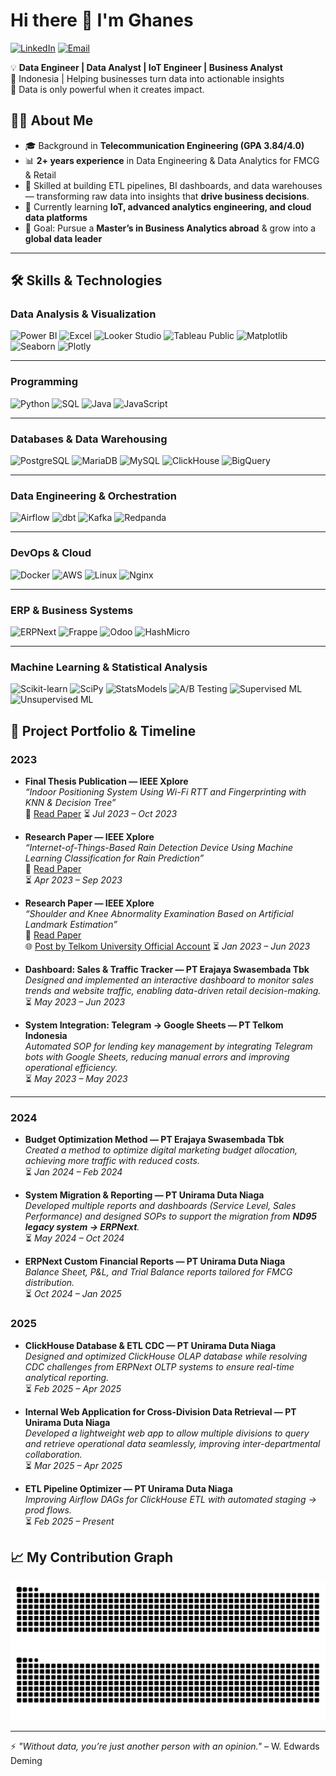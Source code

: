 # Hi there 👋 I'm Ghanes

[![LinkedIn](https://img.shields.io/badge/LinkedIn-0077B5?style=for-the-badge&logo=linkedin&logoColor=white)](https://www.linkedin.com/in/ghanesma/)
[![Email](https://img.shields.io/badge/Email-D14836?style=for-the-badge&logo=gmail&logoColor=white)](mailto:ghanesmahesa22@gmail.com)

💡 **Data Engineer | Data Analyst | IoT Engineer | Business Analyst**  
📍 Indonesia | Helping businesses turn data into actionable insights  
🚀 Data is only powerful when it creates impact.


## 🧑‍💻 About Me
- 🎓 Background in **Telecommunication Engineering (GPA 3.84/4.0)**  
- 📊 **2+ years experience** in Data Engineering & Data Analytics for FMCG & Retail  
- 🔎 Skilled at building ETL pipelines, BI dashboards, and data warehouses — transforming raw data into insights that **drive business decisions**.
- 🌱 Currently learning **IoT, advanced analytics engineering, and cloud data platforms**  
- 🎯 Goal: Pursue a **Master’s in Business Analytics abroad** & grow into a **global data leader**  

---

## 🛠️ Skills & Technologies
### Data Analysis & Visualization
![Power BI](https://img.shields.io/badge/Power_BI-F2C811?style=for-the-badge&logo=powerbi&logoColor=black)
![Excel](https://img.shields.io/badge/Excel-217346?style=for-the-badge&logo=microsoft-excel&logoColor=white)
![Looker Studio](https://img.shields.io/badge/Looker_Studio-4285F4?style=for-the-badge&logo=google&logoColor=white)
![Tableau Public](https://img.shields.io/badge/Tableau-E97627?style=for-the-badge&logo=tableau&logoColor=white)
![Matplotlib](https://img.shields.io/badge/Matplotlib-11557c?style=for-the-badge&logo=python&logoColor=white)
![Seaborn](https://img.shields.io/badge/Seaborn-3776AB?style=for-the-badge&logo=python&logoColor=white)
![Plotly](https://img.shields.io/badge/Plotly-3F4F75?style=for-the-badge&logo=plotly&logoColor=white)

---

### Programming
![Python](https://img.shields.io/badge/Python-3776AB?style=for-the-badge&logo=python&logoColor=white)
![SQL](https://img.shields.io/badge/SQL-4479A1?style=for-the-badge&logo=postgresql&logoColor=white)
![Java](https://img.shields.io/badge/Java-007396?style=for-the-badge&logo=java&logoColor=white)
![JavaScript](https://img.shields.io/badge/JavaScript-F7DF1E?style=for-the-badge&logo=javascript&logoColor=black)

---

### Databases & Data Warehousing
![PostgreSQL](https://img.shields.io/badge/PostgreSQL-336791?style=for-the-badge&logo=postgresql&logoColor=white)
![MariaDB](https://img.shields.io/badge/MariaDB-003545?style=for-the-badge&logo=mariadb&logoColor=white)
![MySQL](https://img.shields.io/badge/MySQL-4479A1?style=for-the-badge&logo=mysql&logoColor=white)
![ClickHouse](https://img.shields.io/badge/ClickHouse-FFCC01?style=for-the-badge&logo=clickhouse&logoColor=black)
![BigQuery](https://img.shields.io/badge/BigQuery-4285F4?style=for-the-badge&logo=googlebigquery&logoColor=white)

---

### Data Engineering & Orchestration
![Airflow](https://img.shields.io/badge/Apache_Airflow-017CEE?style=for-the-badge&logo=apacheairflow&logoColor=white)
![dbt](https://img.shields.io/badge/dbt-FF694B?style=for-the-badge&logo=dbt&logoColor=white)
![Kafka](https://img.shields.io/badge/Kafka-231F20?style=for-the-badge&logo=apachekafka&logoColor=white)
![Redpanda](https://img.shields.io/badge/Redpanda-CC0000?style=for-the-badge&logo=redpanda&logoColor=white)

---

### DevOps & Cloud
![Docker](https://img.shields.io/badge/Docker-2496ED?style=for-the-badge&logo=docker&logoColor=white)
![AWS](https://img.shields.io/badge/AWS-232F3E?style=for-the-badge&logo=amazonaws&logoColor=white)
![Linux](https://img.shields.io/badge/Linux-FCC624?style=for-the-badge&logo=linux&logoColor=black)
![Nginx](https://img.shields.io/badge/Nginx-009639?style=for-the-badge&logo=nginx&logoColor=white)

---

### ERP & Business Systems
![ERPNext](https://img.shields.io/badge/ERPNext-0089D6?style=for-the-badge&logo=erpnext&logoColor=white)
![Frappe](https://img.shields.io/badge/Frappe-0089D6?style=for-the-badge&logo=frappe&logoColor=white)
![Odoo](https://img.shields.io/badge/Odoo-714B67?style=for-the-badge&logo=odoo&logoColor=white)
![HashMicro](https://img.shields.io/badge/HashMicro-CC0000?style=for-the-badge&logo=hashicorp&logoColor=white)

---

### Machine Learning & Statistical Analysis
![Scikit-learn](https://img.shields.io/badge/Scikit_Learn-F7931E?style=for-the-badge&logo=scikit-learn&logoColor=white)
![SciPy](https://img.shields.io/badge/SciPy-8CAAE6?style=for-the-badge&logo=scipy&logoColor=white)
![StatsModels](https://img.shields.io/badge/StatsModels-4051B5?style=for-the-badge&logo=python&logoColor=white)
![A/B Testing](https://img.shields.io/badge/A/B_Testing-0078D4?style=for-the-badge&logo=googleanalytics&logoColor=white)
![Supervised ML](https://img.shields.io/badge/Supervised_ML-00979D?style=for-the-badge&logo=python&logoColor=white)
![Unsupervised ML](https://img.shields.io/badge/Unsupervised_ML-3776AB?style=for-the-badge&logo=python&logoColor=white)

## 📂 Project Portfolio & Timeline

### 2023
- **Final Thesis Publication — IEEE Xplore**  
  *“Indoor Positioning System Using Wi-Fi RTT and Fingerprinting with KNN & Decision Tree”*  
  📄 [Read Paper](https://ieeexplore.ieee.org/document/10317352)
  ⏳ *Jul 2023 – Oct 2023*  

- **Research Paper — IEEE Xplore**  
  *“Internet-of-Things-Based Rain Detection Device Using Machine Learning Classification for Rain Prediction”*  
  📄 [Read Paper](https://ieeexplore.ieee.org/document/10277315)  
  ⏳ *Apr 2023 – Sep 2023*  

- **Research Paper — IEEE Xplore**  
  *“Shoulder and Knee Abnormality Examination Based on Artificial Landmark Estimation”*  
  📄 [Read Paper](https://ieeexplore.ieee.org/document/10219415)  
  🌐 [Post by Telkom University Official Account](https://www.linkedin.com/feed/update/urn:li:activity:7127940362404327424/)
  ⏳ *Jan 2023 – Jun 2023*  

- **Dashboard: Sales & Traffic Tracker — PT Erajaya Swasembada Tbk**  
  *Designed and implemented an interactive dashboard to monitor sales trends and website traffic, enabling data-driven retail decision-making.*  
  ⏳ *May 2023 – Jun 2023*  

- **System Integration: Telegram → Google Sheets — PT Telkom Indonesia**  
  *Automated SOP for lending key management by integrating Telegram bots with Google Sheets, reducing manual errors and improving operational efficiency.*  
  ⏳ *May 2023 – May 2023*  

---

### 2024
- **Budget Optimization Method — PT Erajaya Swasembada Tbk**  
  *Created a method to optimize digital marketing budget allocation, achieving more traffic with reduced costs.*  
  ⏳ *Jan 2024 – Feb 2024* 

- **System Migration & Reporting — PT Unirama Duta Niaga**  
  *Developed multiple reports and dashboards (Service Level, Sales Performance) and designed SOPs to support the migration from **ND95 legacy system → ERPNext**.*  
  ⏳ *May 2024 – Oct 2024*  

- **ERPNext Custom Financial Reports — PT Unirama Duta Niaga**  
  *Balance Sheet, P&L, and Trial Balance reports tailored for FMCG distribution.*  
  ⏳ *Oct 2024 – Jan 2025*  

### 2025
- **ClickHouse Database & ETL CDC — PT Unirama Duta Niaga**  
  *Designed and optimized ClickHouse OLAP database while resolving CDC challenges from ERPNext OLTP systems to ensure real-time analytical reporting.*  
  ⏳ *Feb 2025 – Apr 2025*  

- **Internal Web Application for Cross-Division Data Retrieval — PT Unirama Duta Niaga**  
  *Developed a lightweight web app to allow multiple divisions to query and retrieve operational data seamlessly, improving inter-departmental collaboration.*  
  ⏳ *Mar 2025 – Apr 2025*  

- **ETL Pipeline Optimizer — PT Unirama Duta Niaga**  
  *Improving Airflow DAGs for ClickHouse ETL with automated staging → prod flows.*  
  ⏳ *Feb 2025 – Present*  

## 📈 My Contribution Graph
![GitHub Snake Light](https://github.com/RafliRizkya/RafliRizkya/blob/main/dist/github-snake.svg#gh-light-mode-only)
![GitHub Snake Dark](https://github.com/RafliRizkya/RafliRizkya/blob/main/dist/github-snake-dark.svg#gh-dark-mode-only)

---

⚡ *"Without data, you’re just another person with an opinion."* – W. Edwards Deming